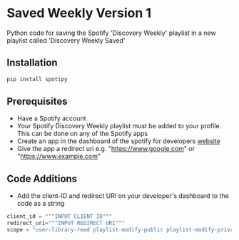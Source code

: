 # Saved Weekly Version 1
Python code for saving the Spotify 'Discovery Weekly' playlist in a new playlist called 'Discovery Weekly Saved'

## Installation
```bash
pip install spotipy
```
## Prerequisites
* Have a Spotify account
* Your Spotify Discovery Weekly playlist must be added to your profile. This can be done on any of the Spotify apps
* Create an app in the dashboard of the spotify for developers [website](https://developer.spotify.com/)
* Give the app a redirect uri e.g. "https://www.google.com" or "https://www.example.com"

## Code Additions
* Add the client-ID and redirect URI on your developer's dashboard to the code as a string
```python
client_id = """INPUT CLIENT ID"""
redirect_uri="""INPUT REDIRECT URI"""
scope = "user-library-read playlist-modify-public playlist-modify-private"
```
